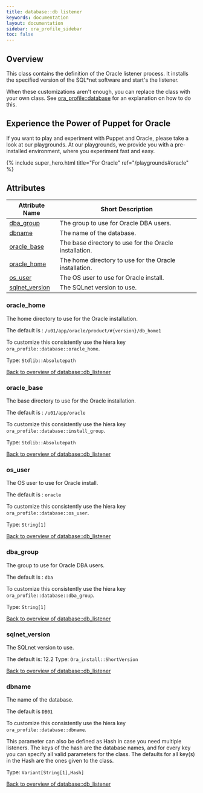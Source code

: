 ```yaml
---
title: database::db listener
keywords: documentation
layout: documentation
sidebar: ora_profile_sidebar
toc: false
---
```

## Overview

This class contains the definition of the Oracle listener process. It installs the specified version of the SQL*net software and start's the listener.

When these customizations aren't enough, you can replace the class with your own class. See [ora_profile::database](./database.html) for an explanation on how to do this.






## Experience the Power of Puppet for Oracle

If you want to play and experiment with Puppet and Oracle, please take a look at our playgrounds. At our playgrounds, we provide you with a pre-installed environment, where you experiment fast and easy.

{% include super_hero.html title="For Oracle" ref="/playgrounds#oracle" %}


## Attributes



Attribute Name                                          | Short Description                                      |
------------------------------------------------------- | ------------------------------------------------------ |
[dba_group](#database::db_listener_dba_group)           | The group to use for Oracle DBA users.                 |
[dbname](#database::db_listener_dbname)                 | The name of the database.                              |
[oracle_base](#database::db_listener_oracle_base)       | The base directory to use for the Oracle installation. |
[oracle_home](#database::db_listener_oracle_home)       | The home directory to use for the Oracle installation. |
[os_user](#database::db_listener_os_user)               | The OS user to use for Oracle install.                 |
[sqlnet_version](#database::db_listener_sqlnet_version) | The SQLnet version to use.                             |




### oracle_home<a name='database::db_listener_oracle_home'>

The home directory to use for the Oracle installation.

The default is : `/u01/app/oracle/product/#{version}/db_home1`

To customize this consistently use the hiera key `ora_profile::database::oracle_home`.


Type: `Stdlib::Absolutepath`


[Back to overview of database::db_listener](#attributes)

### oracle_base<a name='database::db_listener_oracle_base'>

The base directory to use for the Oracle installation.

The default is : `/u01/app/oracle`

To customize this consistently use the hiera key `ora_profile::database::install_group`.


Type: `Stdlib::Absolutepath`


[Back to overview of database::db_listener](#attributes)

### os_user<a name='database::db_listener_os_user'>

The OS user to use for Oracle install.

The default is : `oracle`

To customize this consistently use the hiera key `ora_profile::database::os_user`.

Type: `String[1]`


[Back to overview of database::db_listener](#attributes)

### dba_group<a name='database::db_listener_dba_group'>

The group to use for Oracle DBA users.

The default is : `dba`

To customize this consistently use the hiera key `ora_profile::database::dba_group`.

Type: `String[1]`


[Back to overview of database::db_listener](#attributes)

### sqlnet_version<a name='database::db_listener_sqlnet_version'>

The SQLnet version to use.

The default is: 12.2
Type: `Ora_install::ShortVersion`


[Back to overview of database::db_listener](#attributes)

### dbname<a name='database::db_listener_dbname'>

The name of the database.

The default is `DB01`

To customize this consistently use the hiera key `ora_profile::database::dbname`.

This parameter can also be defined as Hash in case you need multiple listeners.
The keys of the hash are the database names, and for every key you can specify all valid parameters for the class.
The defaults for all key(s) in the Hash are the ones given to the class.

Type: `Variant[String[1],Hash]`


[Back to overview of database::db_listener](#attributes)
